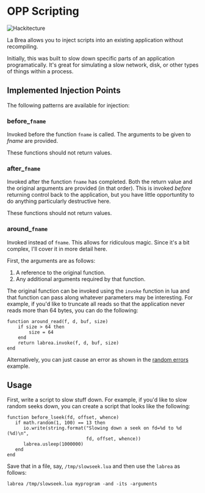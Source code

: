 # OPP Scripting

![Hackitecture](labrea/wiki/hackitecture.png "This is how it works")

La Brea allows you to inject scripts into an existing application
without recompiling.

Initially, this was built to slow down specific parts of an
application programatically.  It's great for simulating a slow
network, disk, or other types of things within a process.

## Implemented Injection Points

The following patterns are available for injection:

### before_`fname`

Invoked before the function `fname` is called.  The arguments to be
given to *fname* are provided.

These functions should not return values.

### after_`fname`

Invoked after the function `fname` has completed.  Both the return
value and the original arguments are provided (in that order).  This
is invoked *before* returning control back to the application, but you
have little opportuntity to do anything particularly destructive here.

These functions should not return values.

### around_`fname`

Invoked instead of `fname`.  This allows for ridiculous magic.  Since
it's a bit complex, I'll cover it in more detail here.

First, the arguments are as follows:

1. A reference to the original function.
2. Any additional arguments required by that function.

The original function can be invoked using the `invoke` function in
lua and that function can pass along whatever parameters may be
interesting.  For example, if you'd like to truncate all reads so that
the application never reads more than 64 bytes, you can do the
following:

    function around_read(f, d, buf, size)
        if size > 64 then
            size = 64
        end
        return labrea.invoke(f, d, buf, size)
    end

Alternatively, you can just cause an error as shown in the
[random errors][re] example.

## Usage

First, write a script to slow stuff down.  For example, if you'd like
to slow random seeks down, you can create a script that looks like the
following:

    function before_lseek(fd, offset, whence)
       if math.random(1, 100) == 13 then
          io.write(string.format("Slowing down a seek on fd=%d to %d (%d)\n",
                                 fd, offset, whence))
          labrea.usleep(1000000)
       end
    end

Save that in a file, say, `/tmp/slowseek.lua` and then use the
`labrea` as follows:

    labrea /tmp/slowseek.lua myprogram -and -its -arguments

[re]: https://github.com/dustin/labrea/blob/master/examples/randomerrors.lua
